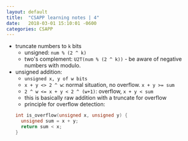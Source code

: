 ```yaml
---
layout: default
title:  "CSAPP learning notes | 4"
date:   2018-03-01 15:10:01 -0600
categories: CSAPP
---
```


- truncate numbers to `k` bits
  - unsigned: `num % (2 ^ k)`
  - two's complement: `U2T(num % (2 ^ k))` - be aware of negative numbers with modulo.
- unsigned addition:
  - `unsigned x, y of w bits`
  - `x + y <> 2 ^ w`: normal situation, no overflow. `x + y >= sum`
  - `2 ^ w <= x + y < 2 ^ (w+1)`: overflow, `x + y < sum`
  - this is basically raw addition with a truncate for overflow
  - principle for overflow detection:
  ```c
  int is_overflow(unsigned x, unsigned y) {
    unsigned sum = x + y;
    return sum < x;
  }
  ```
